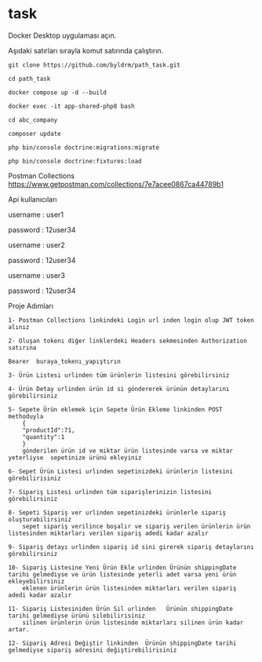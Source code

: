 # task


Docker Desktop uygulaması açın.

Aşıdaki satırları sırayla komut satırında çalıştırın.

    git clone https://github.com/byldrm/path_task.git
    
    cd path_task
    
    docker compose up -d --build
    
    docker exec -it app-shared-php8 bash
    
    cd abc_company
    
    composer update

    php bin/console doctrine:migrations:migrate
    
    php bin/console doctrine:fixtures:load


Postman Collections
https://www.getpostman.com/collections/7e7acee0867ca44789b1
    
Api kullanıcıları

username : user1

password : 12user34

username : user2

password : 12user34

username : user3

password : 12user34

Proje Adımları

    1- Postman Collections linkindeki Login url inden login olup JWT token alınız
    
    2- Oluşan tokenı diğer linklerdeki Headers sekmesinden Authorization satırına  
    
    Bearer  buraya_tokenı_yapıştırın
    
    3- Ürün Listesi urlinden tüm ürünlerin listesini görebilirsiniz
    
    4- Ürün Detay urlinden ürün id si göndererek ürünün detaylarını görebilirsiniz
    
    5- Sepete Ürün eklemek için Sepete Ürün Ekleme linkinden POST methoduyla
        {
        "productId":71,
        "quantity":1
        }
        gönderilen ürün id ve miktar ürün listesinde varsa ve miktar yeterliyse  sepetinize ürünü ekleyiniz
    
    6- Sepet Ürün Listesi urlinden sepetinizdeki ürünlerin listesini görebilirisiniz
    
    7- Sipariş Listesi urlinden tüm siparişlerinizin listesini görebilirsiniz
    
    8- Sepeti Sipariş ver urlinden sepetinizdeki ürünlerle sipariş oluşturabilirsiniz
        sepet sipariş verilince boşalır ve sipariş verilen ürünlerin ürün listesinden miktarları verilen sipariş adedi kadar azalır
    
    9- Sipariş detayı urlinden sipariş id sini girerek sipariş detaylarını görebilirsiniz
    
    10- Sipariş Listesine Yeni Ürün Ekle urlinden Ürünün shippingDate tarihi gelmediyse ve ürün listesinde yeterli adet varsa yeni ürün ekleyebilirsiniz
        eklenen ürünlerin ürün listesinden miktarları verilen sipariş adedi kadar azalır
    
    11- Sipariş Listesiniden Ürün Sil urlinden   Ürünün shippingDate tarihi gelmediyse ürünü silebilirisiniz
        silinen ürünlerin ürün listesinde miktarları silinen ürün kadar artar.
    
    12- Sipariş Adresi Değiştir linkinden  Ürünün shippingDate tarihi gelmediyse sipariş adresini değiştirebilirisiniz
